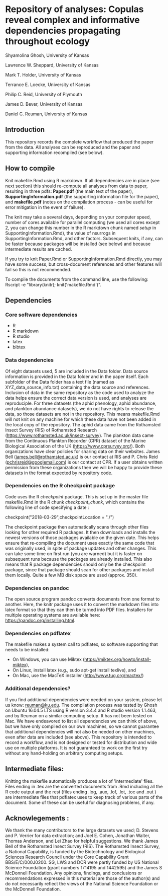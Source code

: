 # Repository of analyses: Copulas reveal complex and informative dependencies propagating throughout ecology

Shyamolina Ghosh, University of Kansas 

Lawrence W. Sheppard, University of Kansas

Mark T. Holder, University of Kansas

Terrance E. Loecke, University of Kansas

Philip C. Reid, University of Plymouth

James D. Bever, University of Kansas

Daniel C. Reuman, University of Kansas

## Introduction
This repository records the complete workflow that produced the paper from the data. All 
analyses can be reproduced and the paper and supporting information recompiled (see below).

## How to compile
Knit makefile.Rmd using R markdown. If all dependencies are in place (see next section) 
this should re-compute all analyses from data to paper, resulting in three pdfs: 
**Paper.pdf** (the main text of the paper), **SupportingInformation.pdf** (the 
supporting information file for the paper), and **makefile.pdf** (notes on the 
compilation process - can be useful for error mitigation in the event of failure).

The knit may take a several days, depending on your computer speed, number of cores 
available for parallel computing (we used all cores except 2, you can change this 
number in the R markdown chunk named *setup* in SupportingInformation.Rmd), the value 
of nsurrogs in SupportingInformation.Rmd, and other factors. Subsequent knits, if any, 
can be faster because packages will be installed (see below) and because intermediate 
results are cached.

If you try to knit Paper.Rmd or SupportingInformation.Rmd directly, you may have some 
success, but cross-document references and other features will fail so this is not recommended.

To compile the documents from the command line, use the following: Rscript -e "library(knitr); knit('makefile.Rmd')".

## Dependencies

### Core software dependencies
   - R 
   - R markdown
   - R studio
   - latex 
   - bibtex

### Data dependencies
Of eight datasets used, 5 are included in the Data folder. Data source information is provided
in the Data folder and in the paper itself. Each subfolder of the Data folder has a text file 
(named as XYZ_data_source_info.txt) containing the data source and references. Inclusion of data
in the same repository as the code used to analyze the data helps ensure the correct data version 
is used, and analyses are reproduciple. For three datasets (the aphid phenology, aphid abundance, 
and plankton abundance datasets), we do not have rights to release the data, so those datasets 
are not in the repository. This means makefile.Rmd will not knit on any machine for which these 
data have not been added in the local copy of the repository. The aphid data came from the 
Rothamsted Insect Survey (RIS) of Rothamsted Research (https://www.rothamsted.ac.uk/insect-survey). The plankton data came from the Continuous Plankton
Recorder (CPR) dataset of the Marine Biological Association of the UK (https://www.cprsurvey.org/). Both organizations 
have clear policies for sharing data on their websites. James Bell (james.bell@rothamsted.ac.uk) 
is our contact at RIS and P. Chris Reid (pchrisreid@googlemail.com) is our contact at CPR. 
If a user obtains written permission from these organizations then we will be happy to provide 
these datasets in the format expected by repository code.

### Dependencies on the R checkpoint package

Code uses the R *checkpoint* package. This is set up in the master file makefile.Rmd in the 
R chunk *checkpoint_chunk*, which contains the following line of code specifying a date :

checkpoint("2018-03-29",checkpointLocation = "./")

The checkpoint package then automatically scans through other files looking for other required R 
packages. It then downloads and installs the newest versions of those packages available on the 
given date. This helps ensure that re-compiling the document uses exactly the same code that was 
originally used, in spite of package updates and other changes. This can take some time on first 
run (you are warned) but it is faster on subsequent runs because the packages are already 
installed. This also means that R package dependencies should only be the checkpoint package, 
since that package should scan for other packages and install them locally. Quite a few MB disk 
space are used (approx. 350).

### Dependencies on pandoc
The open source program pandoc converts documents from one format to another. 
Here, the knitr package uses it to convert the markdown files into latex format so that 
they can then be turned into PDF files. Installers for multiple operating systems are available 
here: https://pandoc.org/installing.html.

### Dependencies on pdflatex
The makefile makes a system call to pdflatex, so software supporting that needs to be installed:
 - On Windows, you can use Miktex (https://miktex.org/howto/install-miktex),
 - On Linux, install latex (e.g., sudo apt-get install texlive), and
 - On Mac, use the MacTeX installer (http://www.tug.org/mactex/)

### Additional dependencies?
If you find additional dependencies were needed on your system, please let us know: 
reuman@ku.edu. The compilation process was tested by Ghosh on Ubuntu 16.04.5 LTS using R version 
3.4.4 and R studio version 1.1.463, and by Reuman on a similar computing setup. It has not been 
tested on Mac. We have endeavored to list all dependencies we can think of above, but we have 
only compiled on our own machines, so we cannot guarantee that additional dependencies will not 
also be needed on other machines, even after data are included (see above). This repository is 
intended to record a workflow, and is not designed or tested for distribution and wide use on 
multiple platforms. It is not guaranteed to work on the first try without any hand-holding on 
arbitrary computing setups.

## Intermediate files:
Knitting the makefile automatically produces a lot of 'intermediate' files. Files ending in .tex 
are the converted documents from .Rmd including all the R code output and the rest (files ending 
.log, .aux, .lof, .lot, .toc and .out ) are intermediate files that pdflatex uses to keep track 
of various parts of the document. Some of these can be useful for diagnosing problems, if any.

## Acknowlegements :
We thank the many contributors to the large datasets we used; D. Stevens and P. Verrier for data 
extraction; and Joel E. Cohen, Jonathan Walter, Thomas Anderson, and Lei Zhao for helpful 
suggestions. We thank James Bell of the Rothamsted Insect Survey (RIS). The Rothamsted Insect 
Survey, a National Capability, is funded by the Biotechnology and Biological Sciences Research 
Council under the Core Capability Grant BBS/E/C/000J0200. SG, LWS and DCR were partly funded by 
US National Science Foundation (grant numbers 1714195 and 1442595) and the James S McDonnell 
Foundation. Any opinions, findings, and conclusions or recommendations expressed in this 
material are those of the author(s) and do not necessarily reflect the views of the National 
Science Foundation or the McDonnell Foundation.











